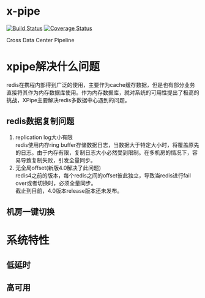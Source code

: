 x-pipe
================
[![Build Status](https://travis-ci.org/ctripcorp/x-pipe.svg?branch=dev)](https://travis-ci.org/ctripcorp/x-pipe)
[![Coverage Status](https://coveralls.io/repos/github/ctripcorp/x-pipe/badge.svg?branch=dev)](https://coveralls.io/github/ctripcorp/x-pipe?branch=dev)

Cross Data Center Pipeline
# xpipe解决什么问题
redis在携程内部得到广泛的使用，主要作为cache缓存数据，但是也有部分业务直接将其作为内存数据库使用。作为内存数据库，就对系统的可用性提出了极高的挑战，XPipe主要解决redis多数据中心遇到的问题。
## redis数据复制问题
1. replication log大小有限  
redis使用内存ring buffer存储数据日志，当数据大于特定大小时，将覆盖原先的日志。由于内存有限，复制日志大小必然受到限制。在多机房的情况下，容易导致复制失败，引发全量同步。
2. 无全局offset(新版4.0解决了此问题)  
redis4之前的版本，每个redis之间的offset彼此独立，导致当redis进行fail over或者切换时，必须全量同步。  
截止到目前，4.0版本release版本还未发布。

## 机房一键切换
# 系统特性
## 低延时
## 高可用
